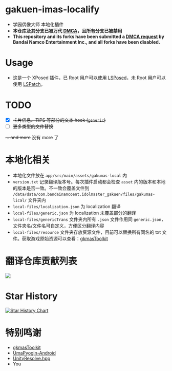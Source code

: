 # gakuen-imas-localify

- 学园偶像大师 本地化插件
- **本仓库及其分支已被万代 [DMCA](https://github.com/github/dmca/blob/master/2024/07/2024-07-02-bandai.md)，且所有分支已被禁用**
- **This repository and its forks have been submitted a [DMCA request](https://github.com/github/dmca/blob/master/2024/07/2024-07-02-bandai.md) by Bandai Namco Entertainment Inc., and all forks have been disabled.**



# Usage

- 这是一个 XPosed 插件，已 Root 用户可以使用 [LSPosed](https://github.com/LSPosed/LSPosed)，未 Root 用户可以使用 [LSPatch](https://github.com/LSPosed/LSPatch)。



# TODO

- [x] ~~卡片信息、TIPS 等部分的文本 hook (`generic`)~~
- [ ] ~~更多类型的文件替换~~

~~... and more~~ 没有 more 了



# 本地化相关

- 本地化文件放在 `app/src/main/assets/gakumas-local` 内
- `version.txt` 记录翻译版本号。每次插件启动都会检查 `asset` 内的版本和本地的版本是否一致。不一致会覆盖文件到 `/data/data/com.bandainamcoent.idolmaster_gakuen/files/gakumas-lical/` 文件夹内
- `local-files/localization.json` 为 localization 翻译
- `local-files/generic.json` 为 localization 未覆盖部分的翻译
- `local-files/genericTrans` 文件夹内所有 `.json` 文件作用同 `generic.json`，文件夹名/文件名可自定义，方便区分翻译内容
- `local-files/resource` 文件夹存放资源文件，目前可以替换所有同名的 txt 文件。获取游戏原始资源可以查看：[gkmasToolkit](https://github.com/kishidanatsumi/gkmasToolkit)



# 翻译仓库贡献列表

<a href="https://github.com/chinosk6/GakumasTranslationData">
  <img src="https://contrib.rocks/image?repo=chinosk6/GakumasTranslationData" />
</a>



# Star History

[![Star History Chart](https://api.star-history.com/svg?repos=chinosk6/gakuen-imas-localify&type=Date)](https://star-history.com/#chinosk6/gakuen-imas-localify&Date)



# 特别鸣谢

- [gkmasToolkit](https://github.com/kishidanatsumi/gkmasToolkit)
- [UmaPyogin-Android](https://github.com/akemimadoka/UmaPyogin-Android)
- [UnityResolve.hpp](https://github.com/issuimo/UnityResolve.hpp)
- You

